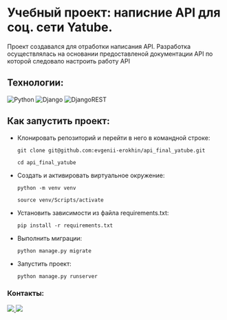 # Учебный проект: написние API для соц. сети  Yatube.

Проект создавался для отработки написания API.  Разработка осуществлялась на основании предоставленой документации API по которой следовало настроить работу API
## Технологии:
![Python](https://img.shields.io/badge/python-3670A0?style=for-the-badge&logo=python&logoColor=ffdd54)
![Django](https://img.shields.io/badge/django-%23092E20.svg?style=for-the-badge&logo=django&logoColor=white)
![DjangoREST](https://img.shields.io/badge/DJANGO-REST-ff1709?style=for-the-badge&logo=django&logoColor=white&color=ff1709&labelColor=gray)
## Как запустить проект:
+ Клонировать репозиторий и перейти в него в командной строке:

  `git clone git@github.com:evgenii-erokhin/api_final_yatube.git`

   `cd api_final_yatube`

+ Cоздать и активировать виртуальное окружение:

  `python -m venv venv`

  `source venv/Scripts/activate`

+ Установить зависимости из файла requirements.txt:

  `pip install -r requirements.txt`

+ Выполнить миграции:

  `python manage.py migrate`

+ Запустить проект:

  `python manage.py runserver`

### Контакты:
<a href="https://t.me/juandart" target="_blank">
<img src=https://img.shields.io/badge/Telegram-2CA5E0?style=for-the-badge&logo=telegram&logoColor=white />
</a>
<a href="mailto:evgeniierokhin@proton.me?">
<img src=https://img.shields.io/badge/ProtonMail-8B89CC?style=for-the-badge&logo=protonmail&logoColor=white />
</a>
